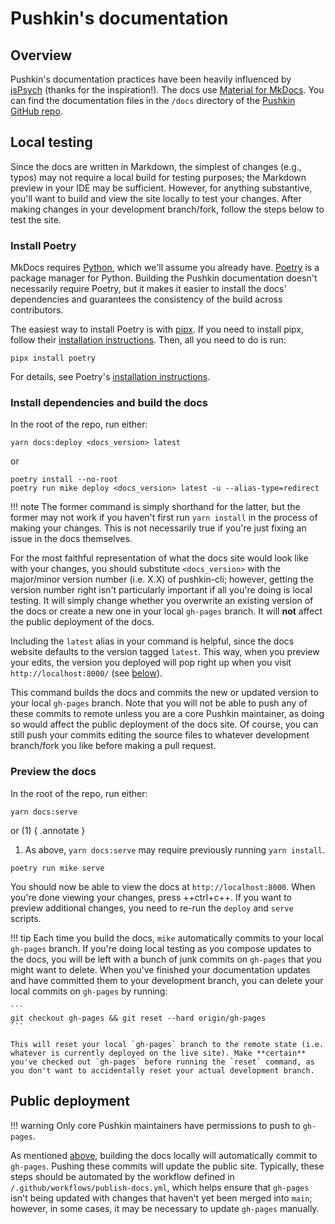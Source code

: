# Pushkin's documentation

## Overview

Pushkin's documentation practices have been heavily influenced by [jsPsych](https://www.jspsych.org/) (thanks for the inspiration!). The docs use [Material for MkDocs](https://squidfunk.github.io/mkdocs-material/). You can find the documentation files in the `/docs` directory of the [Pushkin GitHub repo](https://github.com/pushkin-consortium/pushkin/tree/main/docs).

## Local testing

Since the docs are written in Markdown, the simplest of changes (e.g., typos) may not require a local build for testing purposes; the Markdown preview in your IDE may be sufficient. However, for anything substantive, you'll want to build and view the site locally to test your changes. After making changes in your development branch/fork, follow the steps below to test the site.

### Install Poetry

MkDocs requires [Python](https://www.python.org/downloads/), which we'll assume you already have. [Poetry](https://python-poetry.org/) is a package manager for Python. Building the Pushkin documentation doesn't necessarily require Poetry, but it makes it easier to install the docs' dependencies and guarantees the consistency of the build across contributors.

The easiest way to install Poetry is with [pipx](https://github.com/pypa/pipx). If you need to install pipx, follow their [installation instructions](https://github.com/pypa/pipx?tab=readme-ov-file#install-pipx). Then, all you need to do is run:

```
pipx install poetry
```

For details, see Poetry's [installation instructions](https://python-poetry.org/docs/#installation).

### Install dependencies and build the docs

In the root of the repo, run either:

```
yarn docs:deploy <docs_version> latest
```

or

```
poetry install --no-root
poetry run mike deploy <docs_version> latest -u --alias-type=redirect
```
!!! note
    The former command is simply shorthand for the latter, but the former may not work if you haven't first run `yarn install` in the process of making your changes. This is not necessarily true if you're just fixing an issue in the docs themselves.

For the most faithful representation of what the docs site would look like with your changes, you should substitute `<docs_version>` with the major/minor version number (i.e. X.X) of pushkin-cli; however, getting the version number right isn't particularly important if all you're doing is local testing. It will simply change whether you overwrite an existing version of the docs or create a new one in your local `gh-pages` branch. It will **not** affect the public deployment of the docs.

Including the `latest` alias in your command is helpful, since the docs website defaults to the version tagged `latest`. This way, when you preview your edits, the version you deployed will pop right up when you visit `http://localhost:8000/` (see [below](#preview-the-docs)).

This command builds the docs and commits the new or updated version to your local `gh-pages` branch. Note that you will not be able to push any of these commits to remote unless you are a core Pushkin maintainer, as doing so would affect the public deployment of the docs site. Of course, you can still push your commits editing the source files to whatever development branch/fork you like before making a pull request.

### Preview the docs

In the root of the repo, run either:

```
yarn docs:serve
```

or (1)
{ .annotate }

1.  As above, `yarn docs:serve` may require previously running `yarn install`.

```
poetry run mike serve
```

You should now be able to view the docs at `http://localhost:8000`. When you're done viewing your changes, press ++ctrl+c++. If you want to preview additional changes, you need to re-run the `deploy` and `serve` scripts.

!!! tip
    Each time you build the docs, `mike` automatically commits to your local `gh-pages` branch. If you're doing local testing as you compose updates to the docs, you will be left with a bunch of junk commits on `gh-pages` that you might want to delete. When you've finished your documentation updates and have committed them to your development branch, you can delete your local commits on `gh-pages` by running:

    ```
    git checkout gh-pages && git reset --hard origin/gh-pages
    ```
    
    This will reset your local `gh-pages` branch to the remote state (i.e. whatever is currently deployed on the live site). Make **certain** you've checked out `gh-pages` before running the `reset` command, as you don't want to accidentally reset your actual development branch.

## Public deployment

!!! warning
    Only core Pushkin maintainers have permissions to push to `gh-pages`.

As mentioned [above](#install-dependencies-and-build-the-docs), building the docs locally will automatically commit to `gh-pages`. Pushing these commits will update the public site. Typically, these steps should be automated by the workflow defined in `/.github/workflows/publish-docs.yml`, which helps ensure that `gh-pages` isn't being updated with changes that haven't yet been merged into `main`; however, in some cases, it may be necessary to update `gh-pages` manually.
